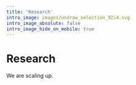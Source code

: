 ```yaml
---
title: 'Research'
intro_image: images/undraw_selection_92i4.svg
intro_image_absolute: false
intro_image_hide_on_mobile: true
---
```


# Research

We are scaling up.
